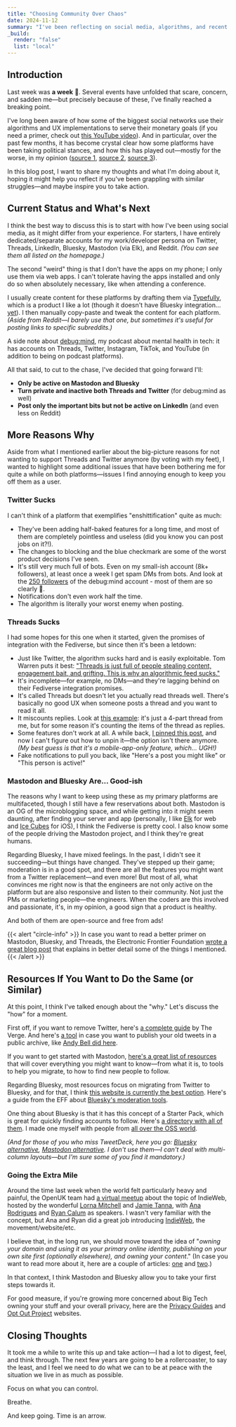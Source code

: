 ```yaml
---
title: "Choosing Community Over Chaos"
date: 2024-11-12
summary: "I've been reflecting on social media, algorithms, and recent events, and have decided to change how I engage online."
_build:
  render: "false"
  list: "local"
---
```


## Introduction

Last week was **a week** 🫠. Several events have unfolded that scare, concern, and sadden me—but precisely because of these, I've finally reached a breaking point.

I've long been aware of how some of the biggest social networks use their algorithms and UX implementations to serve their monetary goals (if you need a primer, check out [this YouTube video](https://www.youtube.com/watch?v=4maJty0vQjI)). And in particular, over the past few months, it has become crystal clear how some platforms have been taking political stances, and how this has played out—mostly for the worse, in my opinion ([source 1](https://www.platformer.news/x-election-elon-musk-voter-fraud-misinformation/), [source 2](https://www.washingtonpost.com/technology/2024/10/16/instagram-limits-political-content-shadowban-election-posts/), [source 3](https://www.usermag.co/p/algorithms-are-making-political-speech)).

In this blog post, I want to share my thoughts and what I'm doing about it, hoping it might help you reflect if you've been grappling with similar struggles—and maybe inspire you to take action.

## Current Status and What's Next

I think the best way to discuss this is to start with how I've been using social media, as it might differ from your experience. For starters, I have entirely dedicated/separate accounts for my work/developer persona on Twitter, Threads, LinkedIn, Bluesky, Mastodon (via Elk), and Reddit. _(You can see them all listed on the homepage.)_

The second "weird" thing is that I don't have the apps on my phone; I only use them via web apps. I can't tolerate having the apps installed and only do so when absolutely necessary, like when attending a conference.

I usually create content for these platforms by drafting them via [Typefully](https://typefully.com/), which is a product I like a lot (though it doesn't have Bluesky integration... [yet](https://typefully.canny.io/feature-requests/p/publish-to-bluesky)). I then manually copy-paste and tweak the content for each platform. _(Aside from Reddit—I barely use that one, but sometimes it's useful for posting links to specific subreddits.)_

A side note about [debug:mind](https://debug-mind.com/), my podcast about mental health in tech: it has accounts on Threads, Twitter, Instagram, TikTok, and YouTube (in addition to being on podcast platforms).

All that said, to cut to the chase, I've decided that going forward I'll:

- **Only be active on Mastodon and Bluesky**
- **Turn private and inactive both Threads and Twitter** (for debug:mind as well)
- **Post only the important bits but not be active on LinkedIn** (and even less on Reddit)

## More Reasons Why

Aside from what I mentioned earlier about the big-picture reasons for not wanting to support Threads and Twitter anymore (by voting with my feet), I wanted to highlight some additional issues that have been bothering me for quite a while on both platforms—issues I find annoying enough to keep you off them as a user.

### Twitter Sucks

I can't think of a platform that exemplifies "enshittification" quite as much:

- They've been adding half-baked features for a long time, and most of them are completely pointless and useless (did you know you can post jobs on it?!).
- The changes to blocking and the blue checkmark are some of the worst product decisions I've seen.
- It's still very much full of bots. Even on my small-ish account (8k+ followers), at least once a week I get spam DMs from bots. And look at the [250 followers](https://x.com/debug_mind/followers) of the debug:mind account - most of them are so clearly 🤖.
- Notifications don't even work half the time.
- The algorithm is literally your worst enemy when posting.

### Threads Sucks

I had some hopes for this one when it started, given the promises of integration with the Fediverse, but since then it's been a letdown:

- Just like Twitter, the algorithm sucks hard and is easily exploitable. Tom Warren puts it best: ["Threads is just full of people stealing content, engagement bait, and grifting. This is why an algorithmic feed sucks."](https://www.threads.net/@tomwarrenuk/post/DCL59cZNuBt?xmt=AQGzDL7iZt-FhYVg2xTSipG2G68bG6LC4VsebsdAh4oidA)
- It's incomplete—for example, no DMs—and they're lagging behind on their Fediverse integration promises.
- It's called Threads but doesn't let you actually read threads well. There's basically no good UX when someone posts a thread and you want to read it all.
- It miscounts replies. Look at [this example](https://www.threads.net/@kelset.dev/post/DCHJDVcIiQ6?xmt=AQGz_qnevgKKz1L8luFqfS0Whyve5kiLsJ9n0eXoqlMvrQ): it's just a 4-part thread from me, but for some reason it's counting the items of the thread as replies.
- Some features don't work at all. A while back, [I pinned this post](https://www.threads.net/@kelset.dev/post/C90MKTqIlbk?xmt=AQGz_qnevgKKz1L8luFqfS0Whyve5kiLsJ9n0eXoqlMvrQ), and now I can't figure out how to unpin it—the option isn't there anymore. _(My best guess is that it's a mobile-app-only feature, which... UGH!)_
- Fake notifications to pull you back, like "Here's a post you might like" or "This person is active!"

### Mastodon and Bluesky Are... Good-ish

The reasons why I want to keep using these as my primary platforms are multifaceted, though I still have a few reservations about both. Mastodon is an OG of the microblogging space, and while getting into it might seem daunting, after finding your server and app (personally, I like [Elk](https://elk.zone) for web and [Ice Cubes](https://github.com/Dimillian/IceCubesApp) for iOS), I think the Fediverse is pretty cool. I also know some of the people driving the Mastodon project, and I think they're great humans.

Regarding Bluesky, I have mixed feelings. In the past, I didn't see it succeeding—but things have changed. They've stepped up their game; moderation is in a good spot, and there are all the features you might want from a Twitter replacement—and even more! But most of all, what convinces me right now is that the engineers are not only active on the platform but are also responsive and listen to their community. Not just the PMs or marketing people—the engineers. When the coders are this involved and passionate, it's, in my opinion, a good sign that a product is healthy.

And both of them are open-source and free from ads!

{{< alert "circle-info" >}}
In case you want to read a better primer on Mastodon, Bluesky, and Threads, the Electronic Frontier Foundation [wrote a great blog post](https://www.eff.org/deeplinks/2024/06/whats-difference-between-mastodon-bluesky-and-threads) that explains in better detail some of the things I mentioned.
{{< /alert >}}

## Resources If You Want to Do the Same (or Similar)

At this point, I think I've talked enough about the "why." Let's discuss the "how" for a moment.

First off, if you want to remove Twitter, here's [a complete guide](https://www.theverge.com/24293448/x-twitter-musk-deactivate-how-to) by The Verge. And here's [a tool](https://github.com/tweetback/tweetback) in case you want to publish your old tweets in a public archive, like [Andy Bell did here](https://bsky.app/profile/bell.bz/post/3la7m64nab725).

If you want to get started with Mastodon, [here's a great list of resources](https://mementomori.social/the-mastodon-list/) that will cover everything you might want to know—from what it is, to tools to help you migrate, to how to find new people to follow.

Regarding Bluesky, most resources focus on migrating from Twitter to Bluesky, and for that, I think [this website is currently the best option](https://www.bluesky-migrate.com/). Here's a guide from the EFF about [Bluesky's moderation tools](https://www.eff.org/deeplinks/2024/06/how-clean-your-bluesky-feed).

One thing about Bluesky is that it has this concept of a Starter Pack, which is great for quickly finding accounts to follow. Here's [a directory with all of them](https://blueskydirectory.com/starter-packs/all). I made one myself with people from [all over the OSS world](https://bsky.app/starter-pack/kelset.dev/3l7vrkvoxh225).

_(And for those of you who miss TweetDeck, here you go: [Bluesky alternative](https://deck.blue/), [Mastodon alternative](https://mastodeck.com/). I don't use them—I can't deal with multi-column layouts—but I'm sure some of you find it mandatory.)_

### Going the Extra Mile

Around the time last week when the world felt particularly heavy and painful, the OpenUK team had [a virtual meetup](https://www.meetup.com/openuk/events/303912333/) about the topic of IndieWeb, hosted by the wonderful [Lorna Mitchell](https://lornajane.net/) and [Jamie Tanna](https://www.jvt.me/), with [Ana Rodrigues](https://ohhelloana.blog/) and [Ryan Calum](https://calumryan.com/) as speakers. I wasn't very familiar with the concept, but Ana and Ryan did a great job introducing [IndieWeb](https://indieweb.org), the movement/website/etc.

I believe that, in the long run, we should move toward the idea of "_owning your domain and using it as your primary online identity, publishing on your own site first (optionally elsewhere), and owning your content_." (In case you want to read more about it, here are a couple of articles: [one](https://paulrobertlloyd.com/2024/201/s1/peckham_digital/) and [two](https://theadhocracy.co.uk/wrote/one-year-in-the-indieweb).)

In that context, I think Mastodon and Bluesky allow you to take your first steps towards it.

For good measure, if you're growing more concerned about Big Tech owning your stuff and your overall privacy, here are the [Privacy Guides](https://www.privacyguides.org/en/) and [Opt Out Project](https://www.optoutproject.net/) websites.

## Closing Thoughts

It took me a while to write this up and take action—I had a lot to digest, feel, and think through. The next few years are going to be a rollercoaster, to say the least, and I feel we need to do what we can to be at peace with the situation we live in as much as possible.

Focus on what you can control.

Breathe.

And keep going. Time is an arrow.
